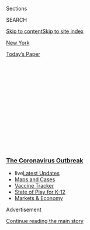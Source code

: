 <div id="app">

<div>

<div>

<div>

<div class="NYTAppHideMasthead css-1q2w90k e1suatyy0">

<div class="section css-ui9rw0 e1suatyy2">

<div class="css-eph4ug er09x8g0">

<div class="css-6n7j50">

</div>

<span class="css-1dv1kvn">Sections</span>

<div class="css-10488qs">

<span class="css-1dv1kvn">SEARCH</span>

</div>

[Skip to content](#site-content)[Skip to site index](#site-index)

</div>

<div id="masthead-section-label" class="css-1wr3we4 eaxe0e00">

[New
York](https://www.nytimes3xbfgragh.onion/section/nyregion)

</div>

<div class="css-10698na e1huz5gh0">

</div>

</div>

<div id="masthead-bar-one" class="section hasLinks css-15hmgas e1csuq9d3">

<div class="css-uqyvli e1csuq9d0">

</div>

<div class="css-1uqjmks e1csuq9d1">

</div>

<div class="css-9e9ivx">

[](https://myaccount.nytimes3xbfgragh.onion/auth/login?response_type=cookie&client_id=vi)

</div>

<div class="css-1bvtpon e1csuq9d2">

[Today’s
Paper](https://www.nytimes3xbfgragh.onion/section/todayspaper)

</div>

</div>

</div>

</div>

<div data-aria-hidden="false">

<div id="site-content" data-role="main">

<div>

<div class="css-1aor85t" style="opacity:0.000000001;z-index:-1;visibility:hidden">

<div class="css-1hqnpie">

<div class="css-epjblv">

<span class="css-17xtcya">[New
York](/section/nyregion)</span><span class="css-x15j1o">|</span><span class="css-fwqvlz">Rush
for Jobless Benefits Crashes New York State
Website</span>

</div>

<div class="css-k008qs">

<div class="css-1iwv8en">

<span class="css-18z7m18"></span>

<div>

</div>

</div>

<span class="css-1n6z4y">https://nyti.ms/2WsBUTF</span>

<div class="css-1705lsu">

<div class="css-4xjgmj">

<div class="css-4skfbu" data-role="toolbar" data-aria-label="Social Media Share buttons, Save button, and Comments Panel with current comment count" data-testid="share-tools">

  - 
  - 
  - 
  - 
    
    <div class="css-6n7j50">
    
    </div>

  - 
  - 

</div>

</div>

</div>

</div>

</div>

</div>

<div class="css-13pd83m">

<div class="css-l9svim">

### [<span class="css-pa1jbp"><span class="css-1rxm0ex">The Coronavirus</span><span class="css-1rxm0ex"> Outbreak</span></span>](https://www.nytimes3xbfgragh.onion/news-event/coronavirus?name=styln-coronavirus-national&region=TOP_BANNER&variant=undefined&block=storyline_menu_recirc&action=click&pgtype=Article&impression_id=180c2be0-e0fd-11ea-8caf-4f00d32c9813)

  - <span class="css-ousu42"><span class="css-12clwdu">live</span>[Latest
    Updates](https://www.nytimes3xbfgragh.onion/2020/08/17/world/coronavirus-covid.html?name=styln-coronavirus-national&region=TOP_BANNER&variant=undefined&block=storyline_menu_recirc&action=click&pgtype=Article&impression_id=180c2be1-e0fd-11ea-8caf-4f00d32c9813)</span>
  - <span class="css-ousu42">[Maps and
    Cases](https://www.nytimes3xbfgragh.onion/interactive/2020/us/coronavirus-us-cases.html?name=styln-coronavirus-national&region=TOP_BANNER&variant=undefined&block=storyline_menu_recirc&action=click&pgtype=Article&impression_id=180c2be2-e0fd-11ea-8caf-4f00d32c9813)</span>
  - <span class="css-ousu42">[Vaccine
    Tracker](https://www.nytimes3xbfgragh.onion/interactive/2020/science/coronavirus-vaccine-tracker.html?name=styln-coronavirus-national&region=TOP_BANNER&variant=undefined&block=storyline_menu_recirc&action=click&pgtype=Article&impression_id=180c52f0-e0fd-11ea-8caf-4f00d32c9813)</span>
  - <span class="css-ousu42">[State of Play for
    K-12](https://www.nytimes3xbfgragh.onion/2020/08/17/us/k-12-schools-reopening.html?name=styln-coronavirus-national&region=TOP_BANNER&variant=undefined&block=storyline_menu_recirc&action=click&pgtype=Article&impression_id=180c52f1-e0fd-11ea-8caf-4f00d32c9813)</span>
  - <span class="css-ousu42">[Markets &
    Economy](https://www.nytimes3xbfgragh.onion/live/2020/08/17/business/stock-market-today-coronavirus?name=styln-coronavirus-national&region=TOP_BANNER&variant=undefined&block=storyline_menu_recirc&action=click&pgtype=Article&impression_id=180c52f2-e0fd-11ea-8caf-4f00d32c9813)</span>

</div>

</div>

<div id="top-wrapper" class="css-1sy8kpn">

<div id="top-slug" class="css-l9onyx">

Advertisement

</div>

[Continue reading the main
story](#after-top)

<div class="ad top-wrapper" style="text-align:center;height:100%;display:block;min-height:250px">

<div id="top" class="place-ad" data-position="top" data-size-key="top">

</div>

</div>

<div id="after-top">

</div>

</div>

<div>

<div id="sponsor-wrapper" class="css-1hyfx7x">

<div id="sponsor-slug" class="css-19vbshk">

Supported by

</div>

[Continue reading the main
story](#after-sponsor)

<div id="sponsor" class="ad sponsor-wrapper" style="text-align:center;height:100%;display:block">

</div>

<div id="after-sponsor">

</div>

</div>

<div class="css-186x18t">

</div>

<div class="css-1vkm6nb ehdk2mb0">

# Rush for Jobless Benefits Crashes New York State Website

</div>

Mayor Bill de Blasio said that New York City was taking steps to add
hospital beds as the coronavirus outbreak continued to spread.

<div class="css-18e8msd">

<div class="css-vp77d3 epjyd6m0">

<div class="css-1baulvz">

</div>

</div>

  - 
    
    <div class="css-ld3wwf e16638kd2">
    
    Published March 16, 2020Updated March 17,
    2020
    
    </div>

  - 
    
    <div class="css-4xjgmj">
    
    <div class="css-pvvomx" data-role="toolbar" data-aria-label="Social Media Share buttons, Save button, and Comments Panel with current comment count" data-testid="share-tools">
    
      - 
      - 
      - 
      - 
        
        <div class="css-6n7j50">
        
        </div>
    
      - 
      - 
    
    </div>
    
    </div>

</div>

</div>

<div class="section meteredContent css-1r7ky0e" name="articleBody" itemprop="articleBody">

<div class="css-1fanzo5 StoryBodyCompanionColumn">

<div class="css-53u6y8">

*\[This briefing has ended. For the latest updates on the coronavirus
outbreak in the New York area,* [*read Tuesday’s live
coverage*](https://www.nytimes3xbfgragh.onion/2020/03/17/nyregion/coronavirus-new-york-update.html)*.\]*

</div>

</div>

<div class="css-19qgada">

### Here’s what you need to know:

  - [New York, New Jersey and Connecticut ban gatherings of 50 or
    more.](#link-13ae310a)
  - [Unemployment claims are ‘comparable to post 9/11,’ state
    says.](#link-1c0b3898)
  - [New York City is adding 8,200 hospital beds.](#link-6934947d)
  - [Cases continue to climb across the region.](#link-1faf6e73)
  - [New York City schools are closed. Online lessons start next
    week.](#link-749c668e)

</div>

<div class="css-79elbk" data-testid="photoviewer-wrapper">

<div class="css-z3e15g" data-testid="photoviewer-wrapper-hidden">

</div>

<div class="css-1a48zt4 ehw59r15" data-testid="photoviewer-children">

![<span class="css-16f3y1r e13ogyst0" data-aria-hidden="true">Times
Square in Manhattan on
Monday.</span><span class="css-cnj6d5 e1z0qqy90" itemprop="copyrightHolder"><span class="css-1ly73wi e1tej78p0">Credit...</span><span>John
Taggart for The New York
Times</span></span>](https://static01.graylady3jvrrxbe.onion/images/2020/03/16/nyregion/16nyvirus-briefingNEW15/16nyvirus-briefingNEW15-articleLarge.jpg?quality=75&auto=webp&disable=upscale)

</div>

</div>

<div class="css-1fanzo5 StoryBodyCompanionColumn">

<div class="css-53u6y8">

## New York, New Jersey and Connecticut ban gatherings of 50 or more.

The governors of New York, New Jersey and Connecticut announced broad
restrictions on public life on Monday, with gatherings of more than 50
people banned in all three states and many nonessential businesses
ordered closed.

</div>

</div>

<div class="css-1fanzo5 StoryBodyCompanionColumn">

<div class="css-53u6y8">

All schools in New York State were also closed for at least two weeks,
Gov. Andrew M. Cuomo announced. The move came after [New York City’s
public school
system](https://www.nytimes3xbfgragh.onion/2020/03/16/nyregion/nyc-schools-closed-coronavirus.html),
the nation’s largest, shut down for at least five weeks.

</div>

</div>

<div>

</div>

<div class="css-1fanzo5 StoryBodyCompanionColumn">

<div class="css-53u6y8">

Casinos, gyms and movie theaters in the three states must close by 8
p.m. Monday, Mr. Cuomo of New York said on a joint call with Govs.
Philip D. Murphy of New Jersey and Ned Lamont of Connecticut.

Bars and restaurants will be limited to takeout and delivery, Mr. Cuomo
said. Groceries, gas stations, pharmacies and some other businesses can
stay open. Mr. Cuomo said he was also encouraging other businesses to
close at 8 p.m.

</div>

</div>

<div>

</div>

<div>

</div>

<div class="css-1fanzo5 StoryBodyCompanionColumn">

<div class="css-53u6y8">

Some of the region’s most famous landmarks, including the Statue of
Liberty, Ellis Island and the Empire State Building, also shut down.

Mr. Lamont said on Monday night that the Danbury Hospital near the New
York border was at capacity and that 200 nurses there could not report
to work because they might have had contact with patients infected with
the coronavirus.

The governor said there were not enough tests to determine whether the
nurses had the virus.

“If I could test those nurses, I could potentially get them back into
the game,” he said on MSNBC.

Earlier on Monday, Mr. Murphy had asked New Jersey residents to stay at
home from 8 p.m. until 5 a.m. every day for now, a day after suggesting
that he was considering a mandatory curfew.

“We are strongly asking, pleading with folks, to stay home,” Mr. Murphy
said on Monday night. Asked how long the recommendation would be in
effect, he said: “It certainly is at least weeks, and it may be many
months.”

<div id="NYT_MAIN_CONTENT_1_REGION" class="css-9tf9ac">

<div>

<div id="styln-covid-updates-world" class="section interactive-content interactive-size-medium css-1ftcdic">

<div class="css-17ih8de interactive-body">

<div id="styln-briefing-block" data-asset-id="QXJ0aWNsZTpueXQ6Ly9hcnRpY2xlLzkyNTU1OWZmLTM1NDUtNTI1Ni1hZjQ2LTI5OTRlZjM4MWYxOA==">

<div class="briefing-block-header-section">

# [Latest Updates: The Coronavirus Outbreak](https://www.nytimes3xbfgragh.onion/2020/08/17/world/coronavirus-covid.html?action=click&pgtype=Article&state=default&region=MAIN_CONTENT_1&context=storylines_live_updates)

<div class="briefing-block-ts">

Updated 2020-08-18T01:58:10.452Z

</div>

</div>

  - [U.S. college campuses grapple with coronavirus fears, outbreaks and
    protests.](https://www.nytimes3xbfgragh.onion/2020/08/17/world/coronavirus-covid.html?action=click&pgtype=Article&state=default&region=MAIN_CONTENT_1&context=storylines_live_updates#link-6fdbc8ef)
  - [For primary and secondary students and staff, it’s been a difficult
    back-to-school
    season.](https://www.nytimes3xbfgragh.onion/2020/08/17/world/coronavirus-covid.html?action=click&pgtype=Article&state=default&region=MAIN_CONTENT_1&context=storylines_live_updates#link-12d68713)
  - [Data reporting problems are causing confusion in Iowa and
    elsewhere.](https://www.nytimes3xbfgragh.onion/2020/08/17/world/coronavirus-covid.html?action=click&pgtype=Article&state=default&region=MAIN_CONTENT_1&context=storylines_live_updates#link-6aa8318c)

<div class="briefing-block-footer">

<div class="briefing-block-footer-meta">

[See more
updates](https://www.nytimes3xbfgragh.onion/2020/08/17/world/coronavirus-covid.html?action=click&pgtype=Article&state=default&region=MAIN_CONTENT_1&context=storylines_live_updates)

</div>

<div class="briefing-block-briefinglinks">

<span>More live coverage:</span>
[Markets](https://www.nytimes3xbfgragh.onion/live/2020/08/17/business/stock-market-today-coronavirus?action=click&pgtype=Article&state=default&region=MAIN_CONTENT_1&context=storylines_live_updates)

</div>

</div>

</div>

</div>

</div>

</div>

</div>

Like Gov. Cuomo, Mr. Murphy has activated the National Guard, whose
members may be asked to work at testing sites, prepare hospitals for
coronavirus patients, control traffic and deliver food to students who
can no longer obtain their meals at school.

</div>

</div>

<div class="css-1fanzo5 StoryBodyCompanionColumn">

<div class="css-53u6y8">

## Unemployment claims are ‘comparable to post 9/11,’ state says.

The sudden flood of laid-off workers seeking unemployment benefits
swamped New York’s Labor Department on Monday.

After Mr. Cuomo waived the usual seven-day waiting period to apply,
workers who had been let go over the weekend immediately tried to
replace some of their lost income.

Within hours, frustrated applicants were complaining on social media
about not being able to apply online. Some said that the state’s system
was crashing throughout the day.

Madeleine Witenberg tried to help her partner, Irene Leon, who had just
been laid off from her full-time job as a bartender and server at a
restaurant in Brooklyn’s Dumbo neighborhood. Using two different
computers, the women tried unsuccessfully three times to navigate the
state’s system, Ms. Leon said.

“It just cut me off as soon as I was making progress,” she said.

Late in the day, the department acknowledged the problem.

“Today we experienced a massive increase in the volume of unemployment
insurance claims which slowed down the server,” it said in a statement.
“It is currently being addressed.”

A department spokeswoman, Deanna Cohen, said the agency had received
8,758 calls by noon, more than triple what it got last Monday.

</div>

</div>

<div class="css-1fanzo5 StoryBodyCompanionColumn">

<div class="css-53u6y8">

“We are seeing a spike in volume that is comparable to post 9/11 but
make no mistake, anyone entitled to these benefits is going to receive
them in a timely manner,” Ms. Cohen
said.

## New York City is adding 8,200 hospital beds.

</div>

</div>

<div class="css-79elbk" data-testid="photoviewer-wrapper">

<div class="css-z3e15g" data-testid="photoviewer-wrapper-hidden">

</div>

<div class="css-1a48zt4 ehw59r15" data-testid="photoviewer-children">

<div class="css-1xdhyk6 erfvjey0">

<span class="css-1ly73wi e1tej78p0">Image</span>

<div class="css-zjzyr8">

<div data-testid="lazyimage-container" style="height:257.77777777777777px">

</div>

</div>

</div>

<span class="css-16f3y1r e13ogyst0" data-aria-hidden="true">Lenox Hill
Hospital on the Upper East
Side.</span><span class="css-cnj6d5 e1z0qqy90" itemprop="copyrightHolder"><span class="css-1ly73wi e1tej78p0">Credit...</span><span>Gabby
Jones for The New York Times</span></span>

</div>

</div>

<div class="css-1fanzo5 StoryBodyCompanionColumn">

<div class="css-53u6y8">

Mr. de Blasio announced on Monday that New York City was rushing to add
more hospital beds in the next few weeks.

By canceling elective surgeries and<span class="css-8l6xbc evw5hdy0">
</span>dismissing patients from hospitals more quickly, the city can
free up about 7,000 patient beds in existing hospitals, the mayor said.
Another 1,200 to 1,300 beds could be added by taking over unused space
in existing hospitals and converting a newly built nursing home in
Brooklyn that is not yet occupied.

The mayor appealed for federal assistance in helping to staff the new
beds. He said he would like to bring health care workers from other
states that have not been hit as hard by the pandemic and to use
military doctors and nurses.

“These are battlefield-level conditions,” he said.

With help from the Federal Emergency Management Agency, the city also
announced plans to open five drive-through testing sites. Details on
their locations were not released. (New Jersey officials said the state
would open drive-though test centers<span class="css-8l6xbc evw5hdy0">
</span>at Bergen County Community College and the PNC Bank Arts Center.)

<div id="NYT_MAIN_CONTENT_2_REGION" class="css-9tf9ac">

<div>

</div>

</div>

## Cases continue to climb across the region.

As of Monday, New York State had 950 confirmed coronavirus cases,
officials said, up from 729 on Sunday. Nine people have died from the
virus, including seven in New York City; 158 people have been
hospitalized. In a bright note, the City Council speaker, Corey Johnson,
said 16 people who had been hospitalized had been discharged.

</div>

</div>

<div class="css-1fanzo5 StoryBodyCompanionColumn">

<div class="css-53u6y8">

Cases in New Jersey nearly doubled in a day, to 178 on Monday, up from
98 on Sunday. Three people in the state died after testing positive for
the virus. Connecticut reported 41 confirmed cases on Monday, up from 26
on Sunday. No coronavirus death had been reported in the state.

The largest concentration of cases in New York State is in New York
City, where 463 people had tested positive. There were 220 confirmed
cases in Westchester County. On Long Island, there were 109 confirmed
cases in Nassau County and 63 in Suffolk
County.

## New York City schools are closed. Online lessons start next week.

</div>

</div>

<div class="css-79elbk" data-testid="photoviewer-wrapper">

<div class="css-z3e15g" data-testid="photoviewer-wrapper-hidden">

</div>

<div class="css-1a48zt4 ehw59r15" data-testid="photoviewer-children">

<div class="css-1xdhyk6 erfvjey0">

<span class="css-1ly73wi e1tej78p0">Image</span>

<div class="css-zjzyr8">

<div data-testid="lazyimage-container" style="height:257.77777777777777px">

</div>

</div>

</div>

<span class="css-16f3y1r e13ogyst0" data-aria-hidden="true">Charles
Deberry, principal at P.S. 76 A. Phillip Randolph School in Harlem,
surveyed the empty courtyard area on Monday after the decision to close
New York City’s public school
system.</span><span class="css-cnj6d5 e1z0qqy90" itemprop="copyrightHolder"><span class="css-1ly73wi e1tej78p0">Credit...</span><span>Brittainy
Newman/The New York Times</span></span>

</div>

</div>

<div class="css-1fanzo5 StoryBodyCompanionColumn">

<div class="css-53u6y8">

The decision to close New York City’s 1.1-million-student public school
system came after days of mounting pressure on Mr. de Blasio. He had
[vowed to keep schools open as long as possible because so many working
families depend on
them](https://www.nytimes3xbfgragh.onion/2020/03/16/nyregion/nyc-schools-closed-coronavirus.html)
not just for education but for child care and meals.

</div>

</div>

<div>

</div>

<div class="css-1fanzo5 StoryBodyCompanionColumn">

<div class="css-53u6y8">

The city plans to restart classes on Monday, March 23, with instruction
offered online only. Students who do not have computers at home will be
lent laptops, the mayor said, and the city will help students get
internet access.

“These children need you,” Mr. de Blasio said in an appeal to the city’s
teachers.

The mayor said he hoped to reopen the full school system April 20 but he
cautioned that schools might stay shut through the end of the academic
year.

</div>

</div>

<div class="css-1fanzo5 StoryBodyCompanionColumn">

<div class="css-53u6y8">

In New Jersey, where most schools were already closed, Mr. Murphy said a
statewide shutdown was “imminent.”

In Connecticut, [Mr. Lamont said on
Sunday](https://twitter.com/govnedlamont/status/1239315132435619843?s=21)
that all public schools in the state would shut down on Tuesday and stay
closed until at least March 31.

</div>

</div>

<div>

</div>

<div class="css-1fanzo5 StoryBodyCompanionColumn">

<div class="css-53u6y8">

## New York is preparing for online classes. Tell us how it’s going.

The New York Times is looking for New York City teachers to tell us
about the switch to remote learning. We want to hear about lesson plans,
what you’re learning from colleagues during training and how you’re
planning to check on students that need the most
support.

<div id="NYT_MAIN_CONTENT_3_REGION" class="css-9tf9ac">

<div>

<div id="styln-prism-freeform-1594220623585" class="section interactive-content interactive-size-medium css-1ftcdic">

<div class="css-17ih8de interactive-body">

<div id="prism-freeform-block-18477" class="css-19mumt8" data-role="complementary" data-storyline="The Coronavirus Outbreak" data-truncated="true" tabindex="0">

<div class="css-a8d9oz">

<div class="css-eb027h">

[](https://www.nytimes3xbfgragh.onion/news-event/coronavirus?action=click&pgtype=Article&state=default&region=MAIN_CONTENT_3&context=storylines_faq)

### The Coronavirus Outbreak ›

#### Frequently Asked Questions

Updated August 17, 2020

  - #### Why does standing six feet away from others help?
    
      - The coronavirus spreads primarily through droplets from your
        mouth and nose, especially when you cough or sneeze. The C.D.C.,
        one of the organizations using that measure, [bases its
        recommendation of six
        feet](https://www.nytimes3xbfgragh.onion/2020/04/14/health/coronavirus-six-feet.html?action=click&pgtype=Article&state=default&region=MAIN_CONTENT_3&context=storylines_faq)
        on the idea that most large droplets that people expel when they
        cough or sneeze will fall to the ground within six feet. But six
        feet has never been a magic number that guarantees complete
        protection. Sneezes, for instance, can launch droplets a lot
        farther than six feet, [according to a recent
        study](https://jamanetwork.com/journals/jama/fullarticle/2763852).
        It's a rule of thumb: You should be safest standing six feet
        apart outside, especially when it's windy. But keep a mask on at
        all times, even when you think you’re far enough apart.

  - #### I have antibodies. Am I now immune?
    
      - As of right now,[that seems likely, for at least several
        months.](https://www.nytimes3xbfgragh.onion/2020/07/22/health/covid-antibodies-herd-immunity.html?action=click&pgtype=Article&state=default&region=MAIN_CONTENT_3&context=storylines_faq)
        There have been frightening accounts of people suffering what
        seems to be a second bout of Covid-19. But experts say these
        patients may have a drawn-out course of infection, with the
        virus taking a slow toll weeks to months after initial exposure.
        People infected with the coronavirus typically
        [produce](https://www.nature.com/articles/s41586-020-2456-9)
        immune molecules called antibodies, which are [protective
        proteins made in response to an
        infection](https://www.nytimes3xbfgragh.onion/2020/05/07/health/coronavirus-antibody-prevalence.html?action=click&pgtype=Article&state=default&region=MAIN_CONTENT_3&context=storylines_faq)[.
        These antibodies
        may](https://www.nytimes3xbfgragh.onion/2020/05/07/health/coronavirus-antibody-prevalence.html?action=click&pgtype=Article&state=default&region=MAIN_CONTENT_3&context=storylines_faq)
        last in the body [only two to three
        months](https://www.nature.com/articles/s41591-020-0965-6),
        which may seem worrisome, but that’s perfectly normal after an
        acute infection subsides, said Dr. Michael Mina, an immunologist
        at Harvard University. It may be possible to get the coronavirus
        again, but it’s highly unlikely that it would be possible in a
        short window of time from initial infection or make people
        sicker the second time.

  - #### I’m a small-business owner. Can I get relief?
    
      - The [stimulus bills enacted in
        March](https://www.nytimes3xbfgragh.onion/article/small-business-loans-stimulus-grants-freelancers-coronavirus.html?action=click&pgtype=Article&state=default&region=MAIN_CONTENT_3&context=storylines_faq)
        offer help for the millions of American small businesses. Those
        eligible for aid are businesses and nonprofit organizations with
        fewer than 500 workers, including sole proprietorships,
        independent contractors and freelancers. Some larger companies
        in some industries are also eligible. The help being offered,
        which is being managed by the Small Business Administration,
        includes the Paycheck Protection Program and the Economic Injury
        Disaster Loan program. But lots of folks have [not yet seen
        payouts.](https://www.nytimes3xbfgragh.onion/interactive/2020/05/07/business/small-business-loans-coronavirus.html?action=click&pgtype=Article&state=default&region=MAIN_CONTENT_3&context=storylines_faq)
        Even those who have received help are confused: The rules are
        draconian, and some are stuck sitting on [money they don’t know
        how to
        use.](https://www.nytimes3xbfgragh.onion/2020/05/02/business/economy/loans-coronavirus-small-business.html?action=click&pgtype=Article&state=default&region=MAIN_CONTENT_3&context=storylines_faq)
        Many small-business owners are getting less than they expected
        or [not hearing anything at
        all.](https://www.nytimes3xbfgragh.onion/2020/06/10/business/Small-business-loans-ppp.html?action=click&pgtype=Article&state=default&region=MAIN_CONTENT_3&context=storylines_faq)

  - #### What are my rights if I am worried about going back to work?
    
      - Employers have to provide [a safe
        workplace](https://www.osha.gov/SLTC/covid-19/standards.html)
        with policies that protect everyone equally. [And if one of your
        co-workers tests positive for the coronavirus, the
        C.D.C.](https://www.nytimes3xbfgragh.onion/article/coronavirus-money-unemployment.html?action=click&pgtype=Article&state=default&region=MAIN_CONTENT_3&context=storylines_faq)
        has said that [employers should tell their
        employees](https://www.cdc.gov/coronavirus/2019-ncov/community/guidance-business-response.html)
        -- without giving you the sick employee’s name -- that they may
        have been exposed to the virus.

  - #### What is school going to look like in September?
    
      - It is unlikely that many schools will return to a normal
        schedule this fall, requiring the grind of [online
        learning](https://www.nytimes3xbfgragh.onion/2020/06/05/us/coronavirus-education-lost-learning.html?action=click&pgtype=Article&state=default&region=MAIN_CONTENT_3&context=storylines_faq),
        [makeshift child
        care](https://www.nytimes3xbfgragh.onion/2020/05/29/us/coronavirus-child-care-centers.html?action=click&pgtype=Article&state=default&region=MAIN_CONTENT_3&context=storylines_faq)
        and [stunted
        workdays](https://www.nytimes3xbfgragh.onion/2020/06/03/business/economy/coronavirus-working-women.html?action=click&pgtype=Article&state=default&region=MAIN_CONTENT_3&context=storylines_faq)
        to continue. California’s two largest public school districts —
        Los Angeles and San Diego — said on July 13, that [instruction
        will be remote-only in the
        fall](https://www.nytimes3xbfgragh.onion/2020/07/13/us/lausd-san-diego-school-reopening.html?action=click&pgtype=Article&state=default&region=MAIN_CONTENT_3&context=storylines_faq),
        citing concerns that surging coronavirus infections in their
        areas pose too dire a risk for students and teachers. Together,
        the two districts enroll some 825,000 students. They are the
        largest in the country so far to abandon plans for even a
        partial physical return to classrooms when they reopen in
        August. For other districts, the solution won’t be an
        all-or-nothing approach. [Many
        systems](https://bioethics.jhu.edu/research-and-outreach/projects/eschool-initiative/school-policy-tracker/),
        including the nation’s largest, New York City, are devising
        [hybrid
        plans](https://www.nytimes3xbfgragh.onion/2020/06/26/us/coronavirus-schools-reopen-fall.html?action=click&pgtype=Article&state=default&region=MAIN_CONTENT_3&context=storylines_faq)
        that involve spending some days in classrooms and other days
        online. There’s no national policy on this yet, so check with
        your municipal school system regularly to see what is happening
        in your
community.

<div id="styln-survey-component-18477" class="styln-survey-component" data-surveyname="faq" data-surveystoryline="coronavirus">

</div>

</div>

<div class="css-6mllg9">

</div>

<div class="css-pmm6ed">

<span class="css-5gimkt"></span>

</div>

</div>

</div>

</div>

</div>

</div>

</div>

If you can, send us a screenshot of your lesson, or a photo of your home
classroom setup. Your name and comments may be published, but your
contact information will not. A reporter or editor may follow up with
you.

</div>

</div>

<div id="nyvirus-remote-learning" class="section interactive-content interactive-size-scoop css-174j8de" data-id="100000007037056">

<div class="css-17ih8de interactive-body" data-sourceid="100000007037056">

<div id="formpreview" data-host="www.nytimes3xbfgragh.onion" data-formdata="{&quot;name&quot;:&quot;nyvirus-remote-learning&quot;,&quot;headline&quot;:&quot;Tell us how you’re dealing with remote classes.&quot;,&quot;addendum&quot;:null,&quot;autoreplyBlastId&quot;:null,&quot;slug&quot;:&quot;nyvirus-remote-learning&quot;,&quot;fields&quot;:[{&quot;textArea&quot;:&quot;&quot;,&quot;rows&quot;:10,&quot;lengthUnit&quot;:&quot;&quot;,&quot;isRequired&quot;:true,&quot;readOnly&quot;:false,&quot;helperText&quot;:&quot;&quot;,&quot;deletable&quot;:true,&quot;fieldType&quot;:&quot;TextAreaField&quot;,&quot;_id&quot;:&quot;5e6fb7d1213b3b0017e66a7b&quot;,&quot;primaryText&quot;:&quot;Tell us about your remote teaching setup.&quot;,&quot;secondaryText&quot;:&quot;&quot;,&quot;attributeSlug&quot;:&quot;f5e6fb7d1213b3b0017e66a7b_text&quot;,&quot;id&quot;:&quot;5e6fb7d1213b3b0017e66a7b&quot;,&quot;isNew&quot;:false},{&quot;isRequired&quot;:true,&quot;readOnly&quot;:false,&quot;helperText&quot;:&quot;Name field is required for all forms because of data governance regulations.&quot;,&quot;deletable&quot;:false,&quot;fieldType&quot;:&quot;IdentityTextField&quot;,&quot;_id&quot;:&quot;5e6fb7d1213b3b0017e66a7c&quot;,&quot;primaryText&quot;:&quot;What is your name?&quot;,&quot;secondaryText&quot;:&quot;Full name preferred&quot;,&quot;attributeSlug&quot;:&quot;f5e6fb7d1213b3b0017e66a7c_identity&quot;,&quot;id&quot;:&quot;5e6fb7d1213b3b0017e66a7c&quot;,&quot;isNew&quot;:false},{&quot;isRequired&quot;:true,&quot;readOnly&quot;:false,&quot;helperText&quot;:&quot;Email field is required for all forms because of data governance regulations.&quot;,&quot;deletable&quot;:false,&quot;fieldType&quot;:&quot;EmailField&quot;,&quot;_id&quot;:&quot;5e6fb7d1213b3b0017e66a7d&quot;,&quot;primaryText&quot;:&quot;What is your email?&quot;,&quot;attributeSlug&quot;:&quot;email_identity&quot;,&quot;id&quot;:&quot;5e6fb7d1213b3b0017e66a7d&quot;,&quot;isNew&quot;:false},{&quot;isRequired&quot;:true,&quot;readOnly&quot;:false,&quot;helperText&quot;:&quot;&quot;,&quot;deletable&quot;:true,&quot;fieldType&quot;:&quot;LocationField&quot;,&quot;_id&quot;:&quot;5e6fb7d1213b3b0017e66a7e&quot;,&quot;primaryText&quot;:&quot;Where do you live?&quot;,&quot;attributeSlug&quot;:&quot;f5e6fb7d1213b3b0017e66a7e_obj&quot;,&quot;id&quot;:&quot;5e6fb7d1213b3b0017e66a7e&quot;,&quot;isNew&quot;:false},{&quot;allowedTypes&quot;:[&quot;photos&quot;,&quot;videos&quot;],&quot;maxUploads&quot;:3,&quot;isRequired&quot;:false,&quot;readOnly&quot;:false,&quot;helperText&quot;:&quot;&quot;,&quot;deletable&quot;:true,&quot;fieldType&quot;:&quot;MediaUploadField&quot;,&quot;_id&quot;:&quot;5e6fb832213b3b0017e66a80&quot;,&quot;primaryText&quot;:&quot;Send us a screenshot of your virtual class or lesson.&quot;,&quot;secondaryText&quot;:&quot;&quot;,&quot;attributeSlug&quot;:&quot;f5e6fb832213b3b0017e66a80_media&quot;,&quot;id&quot;:&quot;5e6fb832213b3b0017e66a80&quot;,&quot;isNew&quot;:false}],&quot;fieldOrder&quot;:[&quot;5e6fb7d1213b3b0017e66a7b&quot;,&quot;5e6fb832213b3b0017e66a80&quot;,&quot;5e6fb7d1213b3b0017e66a7c&quot;,&quot;5e6fb7d1213b3b0017e66a7d&quot;,&quot;5e6fb7d1213b3b0017e66a7e&quot;],&quot;isOpen&quot;:true,&quot;sourcepoolOptin&quot;:false,&quot;closedMessage&quot;:&quot;Sorry, but this form is no longer accepting submissions.&quot;,&quot;thanksMessage&quot;:&quot;Thank you for your submission.&quot;,&quot;suppressHed&quot;:[],&quot;newsletterSignupEnabled&quot;:false,&quot;newsletterSignupHeading&quot;:null,&quot;newsletterSignupSummary&quot;:null,&quot;newsletterSignupProductCode&quot;:null,&quot;newsletterSignupConfirmation&quot;:null}">

</div>

</div>

</div>

<div class="css-1fanzo5 StoryBodyCompanionColumn">

<div class="css-53u6y8">

## 

## Fallout is immediate from school and restaurant closings.

</div>

</div>

<div class="css-79elbk" data-testid="photoviewer-wrapper">

<div class="css-z3e15g" data-testid="photoviewer-wrapper-hidden">

</div>

<div class="css-1a48zt4 ehw59r15" data-testid="photoviewer-children">

<div class="css-1xdhyk6 erfvjey0">

<span class="css-1ly73wi e1tej78p0">Image</span>

<div class="css-zjzyr8">

<div data-testid="lazyimage-container" style="height:257.77777777777777px">

</div>

</div>

</div>

<span class="css-16f3y1r e13ogyst0" data-aria-hidden="true">Maria
Cardenas, center, paid for groceries while her daughter, Ingrid Lozano,
10, waited at La Boina Roja Meat in Jackson Heights, Queens, on
Monday. </span><span class="css-cnj6d5 e1z0qqy90" itemprop="copyrightHolder"><span class="css-1ly73wi e1tej78p0">Credit...</span><span>Desiree
Rios for The New York Times</span></span>

</div>

</div>

<div class="css-1fanzo5 StoryBodyCompanionColumn">

<div class="css-53u6y8">

Sandra Martinez and her daughter, Nicole, wore face masks on Monday and
headed to a grocery store in Jackson Heights, Queens, to pick up canned
food and toilet paper.

</div>

</div>

<div class="css-1fanzo5 StoryBodyCompanionColumn">

<div class="css-53u6y8">

Nicole, 11, would normally be at her middle school while her mother
worked as a waitress at a Colombian restaurant. But [the closing of New
York City’s public school
system](https://www.nytimes3xbfgragh.onion/2020/03/15/nyregion/nyc-schools-closed.html)
had forced them to overhaul their routine.

“I’m worried about the bills, the car, the rent,” said Ms. Martinez, 42,
who will be out of work and unpaid for an indefinite period as
[restaurants and bars shift to delivery
only](https://www.nytimes3xbfgragh.onion/2020/03/15/nyregion/coronavirus-nyc-shutdown.html).

Families across New York City were scrambling for resources and child
care as the threat of the coronavirus prompted a school shutdown
[that](https://www.nytimes3xbfgragh.onion/2020/03/16/nyregion/nyc-schools-closed-coronavirus.html)put
a heavy strain on parents. (About 14,000 New York City students picked
up free meals at their schools on Monday, schools chancellor Richard A.
Carranza said, a tiny fraction of the roughly 750,000 children who
qualify for free or reduced price meals. Mr. Carranza said he expected
that number to grow.)

The challenge facing Ms. Martinez showed not just the impact of the
schools being closed, but also the affect of [the virus’s spread on New
York City’s restaurant
industry.](https://www.nytimes3xbfgragh.onion/2020/03/16/nyregion/nyc-closing-bars-restaurants-coronavirus.html)

“We’re completely lost,” said Odalys Rivera, pouring coffee at a new
taqueria, Cena, that opened in Brooklyn’s Windsor Terrace last year, the
dream of her brother and her cousin, the owners.

The shutdown promised to hurt everyone from owners and celebrity chefs
to waiters, waitresses, bar-backs and busboys.

</div>

</div>

<div class="css-1fanzo5 StoryBodyCompanionColumn">

<div class="css-53u6y8">

“We have never experienced something like this,” said Daniel Boulud, the
chef and restaurateur who owns
[Daniel](https://www.nytimes3xbfgragh.onion/2013/07/24/dining/reviews/restaurant-review-daniel-on-the-upper-east-side.html).

</div>

</div>

<div>

</div>

<div class="css-1fanzo5 StoryBodyCompanionColumn">

<div class="css-53u6y8">

## The outbreak could lead to widespread job losses and business failures.

</div>

</div>

<div class="css-79elbk" data-testid="photoviewer-wrapper">

<div class="css-z3e15g" data-testid="photoviewer-wrapper-hidden">

</div>

<div class="css-1a48zt4 ehw59r15" data-testid="photoviewer-children">

<div class="css-1xdhyk6 erfvjey0">

<span class="css-1ly73wi e1tej78p0">Image</span>

<div class="css-zjzyr8">

<div data-testid="lazyimage-container" style="height:257.77777777777777px">

</div>

</div>

</div>

<span class="css-16f3y1r e13ogyst0" data-aria-hidden="true">The Barclays
Center subway station, normally Brooklyn’s busiest, was deserted Monday
morning.</span><span class="css-cnj6d5 e1z0qqy90" itemprop="copyrightHolder"><span class="css-1ly73wi e1tej78p0">Credit...</span><span>John
Taggart for The New York Times</span></span>

</div>

</div>

<div class="css-1fanzo5 StoryBodyCompanionColumn">

<div class="css-53u6y8">

New York City faces [the prospect of sweeping job losses and business
failures](https://www.nytimes3xbfgragh.onion/2020/03/16/nyregion/Coronavirus-nyc-economy-.html),
with theaters,<span class="css-8l6xbc evw5hdy0"> </span>bars,
restaurants and tourism all closing down or heavily restricted.

James Parrott, director of economic and fiscal policies at the Center
for New York City Affairs at the New School, said the city could lose up
to 500,000 tourism jobs, with lost wages amounting to $1 billion a
month.

Scott M. Stringer, the New York City comptroller, estimated that the
latest restrictions “could conservatively cost the city $3.2 billion in
lost tax revenues over the next six months.”

“We’re facing the possibility of a prolonged recession,” he
said.

</div>

</div>

<div>

</div>

<div>

</div>

<div class="css-1fanzo5 StoryBodyCompanionColumn">

<div class="css-53u6y8">

## Jail visits and court cases are postponed, and the city won’t enforce restrictions on e-bikes.

The mayor said on Monday that the Police Department would not enforce a
law barring the use of electric bikes during the coronavirus crisis. The
move would help those who use such bike to make food deliveries. He also
said his administration was considering suspending alternate-side
parking regulations.

In addition, New York’s courts postponed many criminal cases
indefinitely and will stop performing all but their most essential
functions. Eviction proceedings have also been suspended.

People charged with felonies who are out on bail will have their cases
adjourned “until further notice,” the state’s chief administrative
judge, Lawrence K. Marks, wrote.

Visits to city jails will be suspended starting on Wednesday. The city
said it would increase access to phones and postal service to help
detainees stay in contact, and officials said they might also establish
a “televisit” system.

One agency whose operations did not appear to have been affected by the
outbreak was the U.S. Immigration and Customs Enforcement, or ICE, whose
agents have continued to arrest immigrants around New York City over the
past 10 days.

The arrests have come in places with growing numbers of coronavirus
cases like New Rochelle and Suffolk County, alarming advocates and
lawyers who believe they could endanger vulnerable people who are
already in custody.

</div>

</div>

<div class="css-1fanzo5 StoryBodyCompanionColumn">

<div class="css-53u6y8">

ICE did not immediately respond to a request for comment.

The New York Immigrant Family Unity Project, which provides legal
representation to poor people facing deportation, said it had filed
requests seeking the release of more than two dozen older and medically
vulnerable clients.

</div>

</div>

<div>

</div>

<div class="css-1fanzo5 StoryBodyCompanionColumn">

<div class="css-53u6y8">

Jonah Engel Bromwich, Annie Correal. Michael Gold, Matthew Haag, Patrick
McGeehan, Jesse McKinley, Andy Newman, Edgar Sandoval, Eliza Shapiro,
Liam Stack, Tracey Tully and Benjamin Weiser contributed reporting.

</div>

</div>

</div>

<div>

</div>

<div>

</div>

<div>

</div>

<div>

<div id="bottom-wrapper" class="css-1ede5it">

<div id="bottom-slug" class="css-l9onyx">

Advertisement

</div>

[Continue reading the main
story](#after-bottom)

<div id="bottom" class="ad bottom-wrapper" style="text-align:center;height:100%;display:block;min-height:90px">

</div>

<div id="after-bottom">

</div>

</div>

</div>

</div>

</div>

## Site Index

<div>

</div>

## Site Information Navigation

  - [© <span>2020</span> <span>The New York Times
    Company</span>](https://help.nytimes3xbfgragh.onion/hc/en-us/articles/115014792127-Copyright-notice)

<!-- end list -->

  - [NYTCo](https://www.nytco.com/)
  - [Contact
    Us](https://help.nytimes3xbfgragh.onion/hc/en-us/articles/115015385887-Contact-Us)
  - [Work with us](https://www.nytco.com/careers/)
  - [Advertise](https://nytmediakit.com/)
  - [T Brand Studio](http://www.tbrandstudio.com/)
  - [Your Ad
    Choices](https://www.nytimes3xbfgragh.onion/privacy/cookie-policy#how-do-i-manage-trackers)
  - [Privacy](https://www.nytimes3xbfgragh.onion/privacy)
  - [Terms of
    Service](https://help.nytimes3xbfgragh.onion/hc/en-us/articles/115014893428-Terms-of-service)
  - [Terms of
    Sale](https://help.nytimes3xbfgragh.onion/hc/en-us/articles/115014893968-Terms-of-sale)
  - [Site
    Map](https://spiderbites.nytimes3xbfgragh.onion)
  - [Help](https://help.nytimes3xbfgragh.onion/hc/en-us)
  - [Subscriptions](https://www.nytimes3xbfgragh.onion/subscription?campaignId=37WXW)

</div>

</div>

</div>

</div>

